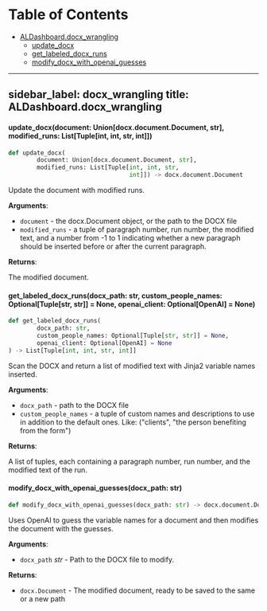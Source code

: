 # Table of Contents

* [ALDashboard.docx\_wrangling](#ALDashboard.docx_wrangling)
  * [update\_docx](#ALDashboard.docx_wrangling.update_docx)
  * [get\_labeled\_docx\_runs](#ALDashboard.docx_wrangling.get_labeled_docx_runs)
  * [modify\_docx\_with\_openai\_guesses](#ALDashboard.docx_wrangling.modify_docx_with_openai_guesses)

---
sidebar_label: docx_wrangling
title: ALDashboard.docx_wrangling
---

<a id="ALDashboard.docx_wrangling.update_docx"></a>

#### update\_docx(document: Union[docx.document.Document, str], modified\_runs: List[Tuple[int, int, str, int]])

```python
def update_docx(
        document: Union[docx.document.Document, str],
        modified_runs: List[Tuple[int, int, str,
                                  int]]) -> docx.document.Document
```

Update the document with modified runs.

**Arguments**:

- `document` - the docx.Document object, or the path to the DOCX file
- `modified_runs` - a tuple of paragraph number, run number, the modified text, and
  a number from -1 to 1 indicating whether a new paragraph should be inserted
  before or after the current paragraph.
  

**Returns**:

  The modified document.

<a id="ALDashboard.docx_wrangling.get_labeled_docx_runs"></a>

#### get\_labeled\_docx\_runs(docx\_path: str, custom\_people\_names: Optional[Tuple[str, str]] = None, openai\_client: Optional[OpenAI] = None)

```python
def get_labeled_docx_runs(
        docx_path: str,
        custom_people_names: Optional[Tuple[str, str]] = None,
        openai_client: Optional[OpenAI] = None
) -> List[Tuple[int, int, str, int]]
```

Scan the DOCX and return a list of modified text with Jinja2 variable names inserted.

**Arguments**:

- `docx_path` - path to the DOCX file
- `custom_people_names` - a tuple of custom names and descriptions to use in addition to the default ones. Like: (&quot;clients&quot;, &quot;the person benefiting from the form&quot;)
  

**Returns**:

  A list of tuples, each containing a paragraph number, run number, and the modified text of the run.

<a id="ALDashboard.docx_wrangling.modify_docx_with_openai_guesses"></a>

#### modify\_docx\_with\_openai\_guesses(docx\_path: str)

```python
def modify_docx_with_openai_guesses(docx_path: str) -> docx.document.Document
```

Uses OpenAI to guess the variable names for a document and then modifies the document with the guesses.

**Arguments**:

- `docx_path` _str_ - Path to the DOCX file to modify.
  

**Returns**:

- `docx.Document` - The modified document, ready to be saved to the same or a new path

